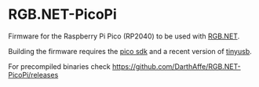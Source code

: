 # RGB.NET-PicoPi
Firmware for the Raspberry Pi Pico (RP2040) to be used with [RGB.NET](https://github.com/DarthAffe/RGB.NET).


Building the firmware requires the [pico sdk](https://github.com/raspberrypi/pico-sdk) and a recent version of [tinyusb](https://github.com/hathach/tinyusb).

For precompiled binaries check https://github.com/DarthAffe/RGB.NET-PicoPi/releases
